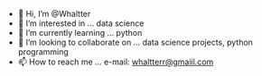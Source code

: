 - 👋 Hi, I’m @Whaltter
- 👀 I’m interested in ... data science
- 🌱 I’m currently learning ... python
- 💞️ I’m looking to collaborate on ... data science projects, python programming 
- 📫 How to reach me ... e-mail: whaltterr@gmaiil.com

<!---
Whaltter/Whaltter is a ✨ special ✨ repository because its `README.md` (this file) appears on your GitHub profile.
You can click the Preview link to take a look at your changes.
--->
